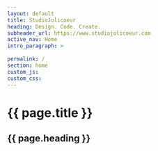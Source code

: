 ```yaml
---
layout: default
title: StudioJolicoeur
heading: Design. Code. Create.
subheader_url: https://www.studiojolicoeur.com
active_nav: Home
intro_paragraph: >
  
permalink: /
section: home
custom_js:
custom_css:
---
```


<h1>{{ page.title }}</h1>
<h2>{{ page.heading }}</h2>